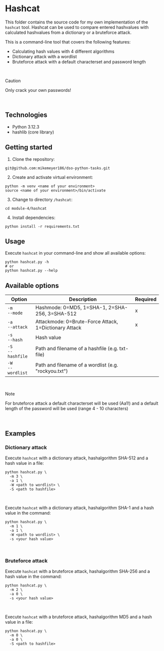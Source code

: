 # Hashcat

This folder contains the source code for my own implementation of the `hashcat` tool.
Hashcat can be used to compare entered hashvalues with calculated hashvalues from a dictionary or a bruteforce attack.

This is a command-line tool that covers the following features:

-   Calculating hash values with 4 different algorithms
-   Dictionary attack with a wordlist
-   Bruteforce attack with a default characterset and password length

<br>

> [!CAUTION]
> Only crack your own passwords!

<br>

## Technologies

-   Python 3.12.3
-   hashlib (core library)

## Getting started

1. Clone the repository:

```shell
git@github.com:mikemeyer186/dso-python-tasks.git
```

2. Create and activate virtual environment:

```shell
python -m venv <name of your environment>
source <name of your environment>/bin/activate
```

3. Change to directory `/hashcat`:

```shell
cd module-4/hashcat
```

4. Install dependencies:

```shell
python install -r requirements.txt
```

## Usage

Execute `hashcat` in your command-line and show all available options:

```shell
python hashcat.py -h
# or
python hashcat.py --help
```

## Available options

| Option                 | Description                                           | Required |
| ---------------------- | ----------------------------------------------------- | -------- |
| `-m` <br> `--mode`     | Hashmode: 0=MD5, 1=SHA-1, 2=SHA-256, 3=SHA-512        | x        |
| `-a` <br> `--attack`   | Attackmode: 0=Brute-Force Attack, 1=Dictionary Attack | x        |
| `-s` <br> `--hash`     | Hash value                                            |          |
| `-S` <br> `--hashfile` | Path and filename of a hashfile (e.g. txt-file)       |          |
| `-W` <br> `--wordlist` | Path and filename of a wordlist (e.g. "rockyou.txt")  |          |

<br>

> [!NOTE]
> For bruteforce attack a default characterset will be used (Aa1!) and a default length of the password will be used (range 4 - 10 characters)

<br>

## Examples

### Dictionary attack

Execute `hashcat` with a dictionary attack, hashalgorithm SHA-512 and a hash value in a file:

```shell
python hashcat.py \
  -m 3 \
  -a 1 \
  -W <path to wordlist> \
  -S <path to hashfile>
```

<br>

Execute `hashcat` with a dictionary attack, hashalgorithm SHA-1 and a hash value in the command:

```shell
python hashcat.py \
  -m 1 \
  -a 1 \
  -W <path to wordlist> \
  -s <your hash value>
```

<br>

### Bruteforce attack

Execute `hashcat` with a bruteforce attack, hashalgorithm SHA-256 and a hash value in the command:

```shell
python hashcat.py \
  -m 2 \
  -a 0 \
  -s <your hash value>
```

<br>

Execute `hashcat` with a bruteforce attack, hashalgorithm MD5 and a hash value in a file:

```shell
python hashcat.py \
  -m 0 \
  -a 0 \
  -S <path to hashfile>
```
